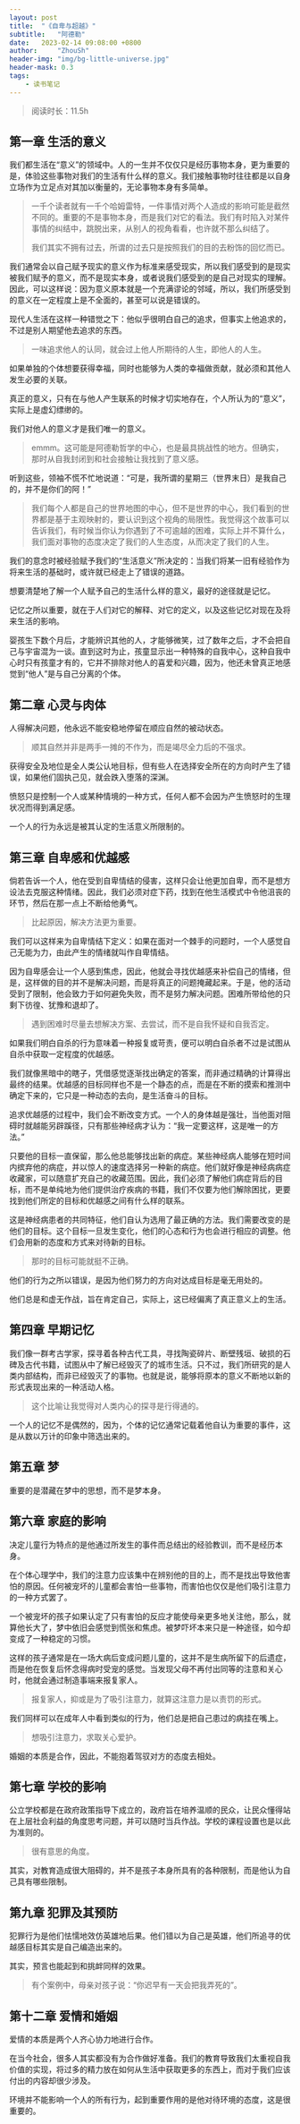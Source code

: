 ```yaml
---
layout: post
title:  "《自卑与超越》"
subtitle:   "阿德勒"
date:   2023-02-14 09:08:00 +0800
author:     "ZhouSh"
header-img: "img/bg-little-universe.jpg"
header-mask: 0.3
tags:
    - 读书笔记
---
```

> 阅读时长：11.5h

## 第一章 生活的意义

我们都生活在“意义”的领域中。人的一生并不仅仅只是经历事物本身，更为重要的是，体验这些事物对我们的生活有什么样的意义。我们接触事物时往往都是以自身立场作为立足点对其加以衡量的，无论事物本身有多简单。
> 一千个读者就有一千个哈姆雷特，一件事情对两个人造成的影响可能是截然不同的。重要的不是事物本身，而是我们对它的看法。我们有时陷入对某件事情的纠结中，跳脱出来，从别人的视角看看，也许就不那么纠结了。
>
> 我们其实不拥有过去，所谓的过去只是按照我们的目的去粉饰的回忆而已。

我们通常会以自己赋予现实的意义作为标准来感受现实，所以我们感受到的是现实被我们赋予的意义，而不是现实本身，或者说我们感受到的是自己对现实的理解。因此，可以这样说：因为意义原本就是一个充满谬论的邻域，所以，我们所感受到的意义在一定程度上是不全面的，甚至可以说是错误的。

现代人生活在这样一种错觉之下：他似乎很明白自己的追求，但事实上他追求的，不过是别人期望他去追求的东西。
> 一味追求他人的认同，就会过上他人所期待的人生，即他人的人生。

如果单独的个体想要获得幸福，同时也能够为人类的幸福做贡献，就必须和其他人发生必要的关联。

真正的意义，只有在与他人产生联系的时候才切实地存在，个人所认为的“意义”，实际上是虚幻缥缈的。

我们对他人的意义才是我们唯一的意义。
> emmm。这可能是阿德勒哲学的中心，也是最具挑战性的地方。但确实，那时从自我封闭到和社会接触让我找到了意义感。

听到这些，领袖不慌不忙地说道：“可是，我所谓的星期三（世界末日）是我自己的，并不是你们的阿！”
> 我们每个人都是自己的世界地图的中心，但不是世界的中心，我们看到的世界都是基于主观映射的，要认识到这个视角的局限性。我觉得这个故事可以告诉我们，有时候当你认为你遇到了不可逾越的困难，实际上并不算什么，我们面对事物的态度决定了我们的人生态度，从而决定了我们的人生。

我们的意念时被经验赋予我们的“生活意义”所决定的：当我们将某一旧有经验作为将来生活的基础时，或许就已经走上了错误的道路。

想要清楚地了解一个人赋予自己的生活什么样的意义，最好的途径就是记忆。

记忆之所以重要，就在于人们对它的解释、对它的定义，以及这些记忆对现在及将来生活的影响。

婴孩生下数个月后，才能辨识其他的人，才能够微笑，过了数年之后，才不会把自己与宇宙混为一谈。直到这时为止，孩童显示出一种特殊的自我中心，这种自我中心时只有孩童才有的，它并不排除对他人的喜爱和兴趣，因为，他还未曾真正地感觉到“他人”是与自己分离的个体。

## 第二章 心灵与肉体

人得解决问题，他永远不能安稳地停留在顺应自然的被动状态。
> 顺其自然并非是两手一摊的不作为，而是竭尽全力后的不强求。

获得安全及地位是全人类公认地目标，但有些人在选择安全所在的方向时产生了错误，如果他们固执己见，就会跌入堕落的深渊。

愤怒只是控制一个人或某种情境的一种方式，任何人都不会因为产生愤怒时的生理状况而得到满足感。

一个人的行为永远是被其认定的生活意义所限制的。

## 第三章 自卑感和优越感

倘若告诉一个人，他在受到自卑情结的侵害，这样只会让他更加自卑，而不是想方设法去克服这种情绪。因此，我们必须对症下药，找到在他生活模式中令他沮丧的环节，然后在那一点上不断给他勇气。
> 比起原因，解决方法更为重要。

我们可以这样来为自卑情结下定义：如果在面对一个棘手的问题时，一个人感觉自己无能为力，由此产生的情绪就叫作自卑情结。

因为自卑感会让一个人感到焦虑，因此，他就会寻找优越感来补偿自己的情绪，但是，这样做的目的并不是解决问题，而是将真正的问题掩藏起来。于是，他的活动受到了限制，他会致力于如何避免失败，而不是努力解决问题。困难所带给他的只剩下彷徨、犹豫和退却了。
> 遇到困难时尽量去想解决方案、去尝试，而不是自我怀疑和自我否定。

如果我们明白自杀的行为意味着一种报复或苛责，便可以明白自杀者不过是试图从自杀中获取一定程度的优越感。

我们就像黑暗中的瞎子，凭借感觉逐渐找出确定的答案，而非通过精确的计算得出最终的结果。优越感的目标同样也不是一个静态的点，而是在不断的摸索和推测中确定下来的，它只是一种动态的去向，是生活奋斗的目标。

追求优越感的过程中，我们会不断改变方式。一个人的身体越是强壮，当他面对阻碍时就越能另辟蹊径，只有那些神经病才认为：“我一定要这样，这是唯一的方法。”

只要他的目标一直保留，那么他总能够找出新的病症。某些神经病人能够在短时间内摈弃他的病症，并以惊人的速度选择另一种新的病症。他们就好像是神经病病症收藏家，可以随意扩充自己的收藏范围。因此，我们必须了解他们病症背后的目标，而不是单纯地为他们提供治疗疾病的书籍，我们不仅要为他们解除困扰，更要找到他们所定的目标和优越感之间有什么样的联系。

这是神经病患者的共同特征，他们自认为选用了最正确的方法。我们需要改变的是他们的目标。这个目标一旦发生变化，他们的心态和行为也会进行相应的调整。他们会用新的态度和方式来对待新的目标。
> 那时的目标可能就挺不正确。

他们的行为之所以错误，是因为他们努力的方向对达成目标是毫无用处的。

他们总是和虚无作战，旨在肯定自己，实际上，这已经偏离了真正意义上的生活。

## 第四章 早期记忆

我们像一群考古学家，探寻着各种古代工具，寻找陶瓷碎片、断壁残垣、破损的石碑及古代书籍，试图从中了解已经毁灭了的城市生活。只不过，我们所研究的是人类内部结构，而非已经毁灭了的事物。也就是说，能够将原本的意义不断地以新的形式表现出来的一种活动人格。
> 这个比喻让我觉得对人类内心的探寻是行得通的。

一个人的记忆不是偶然的，因为，个体的记忆通常记载着他自认为重要的事件，这是从数以万计的印象中筛选出来的。

## 第五章 梦

重要的是潜藏在梦中的思想，而不是梦本身。

## 第六章 家庭的影响

决定儿童行为特点的是他通过所发生的事件而总结出的经验教训，而不是经历本身。

在个体心理学中，我们的注意力应该集中在辨别他的目的上，而不是找出导致他害怕的原因。任何被宠坏的儿童都会害怕一些事物，而害怕也仅仅是他们吸引注意力的一种方式罢了。

一个被宠坏的孩子如果认定了只有害怕的反应才能使母亲更多地关注他，那么，就算他长大了，梦中依旧会感觉到慌张和焦虑。被梦吓坏本来只是一种途径，如今却变成了一种稳定的习惯。

这样的孩子通常是在一场大病后变成问题儿童的，这并不是生病所留下的后遗症，而是他在恢复后怀念得病时受宠的感觉。当发现父母不再付出同等的注意和关心时，他就会通过制造事端来报复家人。
> 报复家人，抑或是为了吸引注意力，就算这注意力是以责罚的形式。

我们同样可以在成年人中看到类似的行为，他们总是把自己患过的病挂在嘴上。
> 想吸引注意力，求取关心爱护。

婚姻的本质是合作，因此，不能抱着驾驭对方的态度去相处。

## 第七章 学校的影响

公立学校都是在政府政策指导下成立的，政府旨在培养温顺的民众，让民众懂得站在上层社会利益的角度思考问题，并可以随时当兵作战。学校的课程设置也是以此为准则的。
> 很有意思的角度。

其实，对教育造成很大阻碍的，并不是孩子本身所具有的各种限制，而是他认为自己具有哪些限制。

## 第九章 犯罪及其预防

犯罪行为是他们怯懦地效仿英雄地后果。他们错以为自己是英雄，他们所追寻的优越感目标其实是自己编造出来的。

其实，预言也能起到和挑衅同样的效果。
> 有个案例中，母亲对孩子说：“你迟早有一天会把我弄死的”。

## 第十二章 爱情和婚姻

爱情的本质是两个人齐心协力地进行合作。

在当今社会，很多人其实都没有为合作做好准备。我们的教育导致我们太重视自我价值的实现，将过多的精力放在如何从生活中获取更多的东西上，而对于我们应该付出的内容却很少涉及。

环境并不能影响一个人的所有行为，起到重要作用的是他对待环境的态度，这是很重要的。
